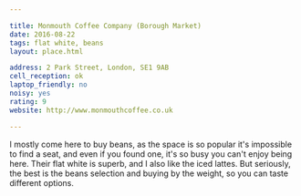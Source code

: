 ```yaml
---

title: Monmouth Coffee Company (Borough Market)
date: 2016-08-22
tags: flat white, beans
layout: place.html

address: 2 Park Street, London, SE1 9AB
cell_reception: ok
laptop_friendly: no
noisy: yes
rating: 9
website: http://www.monmouthcoffee.co.uk 

---
```


I mostly come here to buy beans, as the space is so popular it's impossible to find a seat, and even if you found one, it's so busy you can't enjoy being here. Their flat white is superb, and I also like the iced lattes. But seriously, the best is the beans selection and buying by the weight, so you can taste different options.

